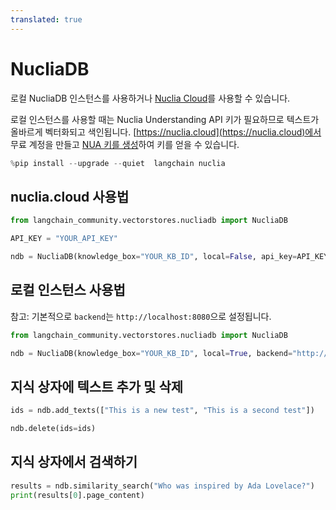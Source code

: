 ```yaml
---
translated: true
---
```


# NucliaDB

로컬 NucliaDB 인스턴스를 사용하거나 [Nuclia Cloud](https://nuclia.cloud)를 사용할 수 있습니다.

로컬 인스턴스를 사용할 때는 Nuclia Understanding API 키가 필요하므로 텍스트가 올바르게 벡터화되고 색인됩니다. [https://nuclia.cloud](https://nuclia.cloud)에서 무료 계정을 만들고 [NUA 키를 생성](https://docs.nuclia.dev/docs/docs/using/understanding/intro)하여 키를 얻을 수 있습니다.

```python
%pip install --upgrade --quiet  langchain nuclia
```

## nuclia.cloud 사용법

```python
from langchain_community.vectorstores.nucliadb import NucliaDB

API_KEY = "YOUR_API_KEY"

ndb = NucliaDB(knowledge_box="YOUR_KB_ID", local=False, api_key=API_KEY)
```

## 로컬 인스턴스 사용법

참고: 기본적으로 `backend`는 `http://localhost:8080`으로 설정됩니다.

```python
from langchain_community.vectorstores.nucliadb import NucliaDB

ndb = NucliaDB(knowledge_box="YOUR_KB_ID", local=True, backend="http://my-local-server")
```

## 지식 상자에 텍스트 추가 및 삭제

```python
ids = ndb.add_texts(["This is a new test", "This is a second test"])
```

```python
ndb.delete(ids=ids)
```

## 지식 상자에서 검색하기

```python
results = ndb.similarity_search("Who was inspired by Ada Lovelace?")
print(results[0].page_content)
```
